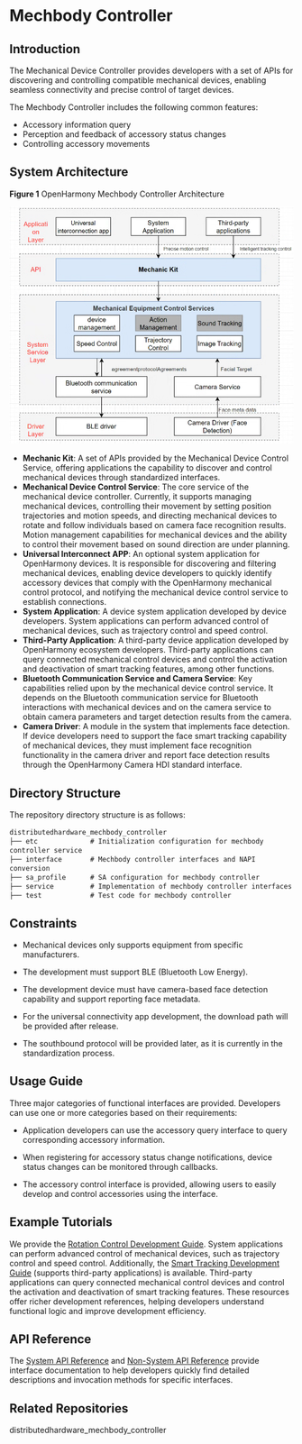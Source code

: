 # Mechbody Controller

## Introduction

The Mechanical Device Controller provides developers with a set of APIs for discovering and controlling compatible mechanical devices, enabling seamless connectivity and precise control of target devices.

The Mechbody Controller includes the following common features:

- Accessory information query
- Perception and feedback of accessory status changes
- Controlling accessory movements

## System Architecture

**Figure 1** OpenHarmony Mechbody Controller Architecture<a name="fig4460722185514"></a></b>

![](figures/mechanic-architecture.png)
- **Mechanic Kit**: A set of APIs provided by the Mechanical Device Control Service, offering applications the capability to discover and control mechanical devices through standardized interfaces.
- **Mechanical Device Control Service**: The core service of the mechanical device controller. Currently, it supports managing mechanical devices, controlling their movement by setting position trajectories and motion speeds, and directing mechanical devices to rotate and follow individuals based on camera face recognition results. Motion management capabilities for mechanical devices and the ability to control their movement based on sound direction are under planning.
- **Universal Interconnect APP**: An optional system application for OpenHarmony devices. It is responsible for discovering and filtering mechanical devices, enabling device developers to quickly identify accessory devices that comply with the OpenHarmony mechanical control protocol, and notifying the mechanical device control service to establish connections.
- **System Application**: A device system application developed by device developers. System applications can perform advanced control of mechanical devices, such as trajectory control and speed control.
- **Third-Party Application**: A third-party device application developed by OpenHarmony ecosystem developers. Third-party applications can query connected mechanical control devices and control the activation and deactivation of smart tracking features, among other functions.
- **Bluetooth Communication Service and Camera Service**: Key capabilities relied upon by the mechanical device control service. It depends on the Bluetooth communication service for Bluetooth interactions with mechanical devices and on the camera service to obtain camera parameters and target detection results from the camera.
- **Camera Driver**: A module in the system that implements face detection. If device developers need to support the face smart tracking capability of mechanical devices, they must implement face recognition functionality in the camera driver and report face detection results through the OpenHarmony Camera HDI standard interface.

## Directory Structure

The repository directory structure is as follows:

```shell
distributedhardware_mechbody_controller
├── etc             # Initialization configuration for mechbody controller service
├── interface       # Mechbody controller interfaces and NAPI conversion
├── sa_profile      # SA configuration for mechbody controller
├── service         # Implementation of mechbody controller interfaces
├── test            # Test code for mechbody controller
```

## Constraints

- Mechanical devices only supports equipment from specific manufacturers.

- The development must support BLE (Bluetooth Low Energy).

- The development device must have camera-based face detection capability and support reporting face metadata.

- For the universal connectivity app development, the download path will be provided after release.

- The southbound protocol will be provided later, as it is currently in the standardization process.

## Usage Guide

Three major categories of functional interfaces are provided. Developers can use one or more categories based on their requirements:

- Application developers can use the accessory query interface to query corresponding accessory information.

- When registering for accessory status change notifications, device status changes can be monitored through callbacks.

- The accessory control interface is provided, allowing users to easily develop and control accessories using the interface.

## Example Tutorials

We provide the [Rotation Control Development Guide](https://gitcode.com/openharmony/docs/blob/master/zh-cn/application-dev/mechanicManager/rotation-control-guide.md). System applications can perform advanced control of mechanical devices, such as trajectory control and speed control. Additionally, the [Smart Tracking Development Guide]((https://gitcode.com/openharmony/docs/blob/master/zh-cn/application-dev/mechanicManager/camera-tracking-guide.md)) (supports third-party applications) is available. Third-party applications can query connected mechanical control devices and control the activation and deactivation of smart tracking features. These resources offer richer development references, helping developers understand functional logic and improve development efficiency.

## API Reference

The [System API Reference](https://gitcode.com/openharmony/docs/blob/ca6a74112dca41d78b4bb2ca2612aca7d2bce450/zh-cn/application-dev/reference/apis-mechanic-kit/js-apis-mechanicManager-sys.md) and [Non-System API Reference](https://gitcode.com/openharmony/docs/blob/ca6a74112dca41d78b4bb2ca2612aca7d2bce450/zh-cn/application-dev/reference/apis-mechanic-kit/js-apis-mechanicManager.md) provide interface documentation to help developers quickly find detailed descriptions and invocation methods for specific interfaces.

## Related Repositories

distributedhardware_mechbody_controller
